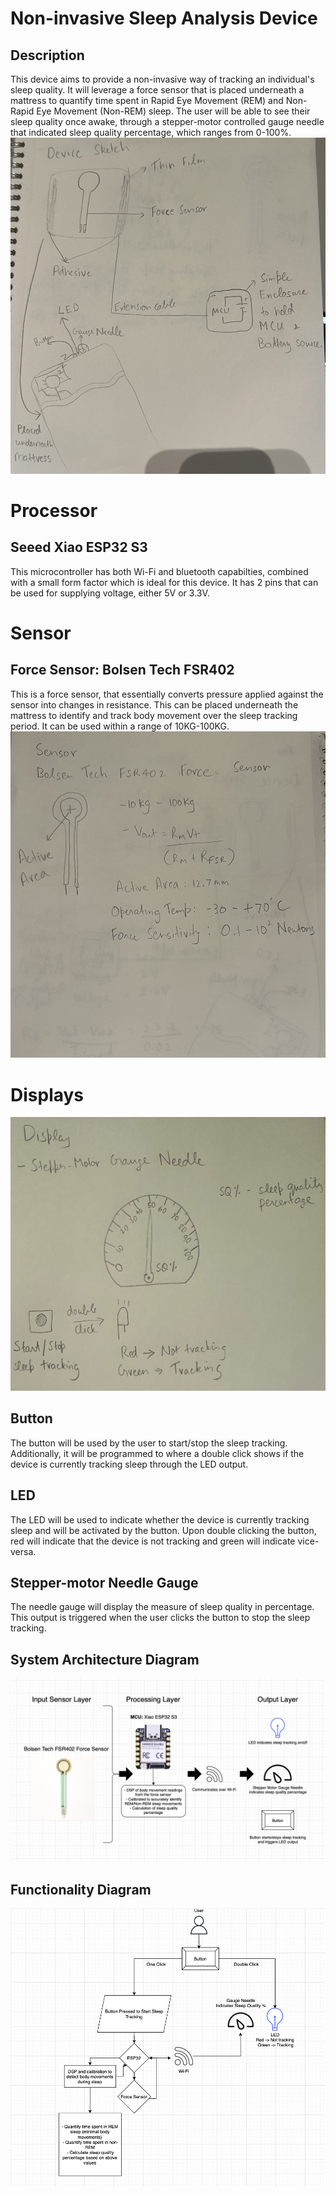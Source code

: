 # Non-invasive Sleep Analysis Device

## Description
This device aims to provide a non-invasive way of tracking an individual's sleep quality. It will leverage a force sensor that is placed underneath a mattress to quantify time spent in Rapid Eye Movement (REM) and Non-Rapid Eye Movement (Non-REM) sleep. The user will be able to see their sleep quality once awake, through a stepper-motor controlled gauge needle that indicated sleep quality percentage, which ranges from 0-100%.
![Device Sketch](./images/device.jpeg/)

# Processor
## Seeed Xiao ESP32 S3
This microcontroller has both Wi-Fi and bluetooth capabilties, combined with a small form factor which is ideal for this device. It has 2 pins that can be used for supplying voltage, either 5V or 3.3V.

# Sensor
## Force Sensor: Bolsen Tech FSR402
This is a force sensor, that essentially converts pressure applied against the sensor into changes in resistance. This can be placed underneath the mattress to identify and track body movement over the sleep tracking period. It can be used within a range of 10KG-100KG.
![Sensor Sketch](./images/sensor.jpeg/)

# Displays
![Display Sketch](./images/display.png/)
## Button
The button will be used by the user to start/stop the sleep tracking. Additionally, it will be programmed to where a double click shows if the device is currently tracking sleep through the LED output.

## LED
The LED will be used to indicate whether the device is currently tracking sleep and will be activated by the button. Upon double clicking the button, red will indicate that the device is not tracking and green will indicate vice-versa.

## Stepper-motor Needle Gauge
The needle gauge will display the measure of sleep quality in percentage. This output is triggered when the user clicks the button to stop the sleep tracking.

## System Architecture Diagram
![System Architecture](./images/system-architecture.png/)

## Functionality Diagram
![Functionality](./images/functionality.png/)

